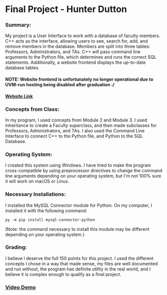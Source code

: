 # Final Project - Hunter Dutton
### Summary:
My project is a User Interface to work with a database
of faculty members. C++ acts as the interface, allowing users
to see, search for, add, and remove members in the database.
Members are split into three tables: Professors, Administrators,
and TAs. C++ will pass command line arguments to the Python file,
which determines and runs the correct SQL statements. Additionally, 
a website frontend displays the up-to-date database tables.

#### NOTE: Website frontend is unfortunately no longer operational due to UVM-run hosting being disabled after graduation :/
#### [Website Link](https://hdutton.w3.uvm.edu/cs120-final/facultyDisplay.php)

### Concepts from Class:
In my program, I used concepts from Module 2 and Module 3.
I used inheritance to create a Faculty superclass, and then
made subclasses for Professors, Administrators, and TAs. 
I also used the Command Line Interface to connect C++ to the 
Python file, and Python to the SQL Database.

### Operating System:
I created this system using Windows. I have tried to make the program
cross-compatible by using preprocessor directives to change the command line
arguments depending on your operating system, but I'm not 100% sure
it will work on macOS or Linux.

### Necessary Installations:
I installed the MySQL Connector module for Python.
On my computer, I installed it with the following command:
```
py -m pip install mysql-connector-python
```
(Note: the command necessary to install this module
may be different depending on your operating system.)

### Grading:
I believe I deserve the full 150 points for this
project. I used the different concepts I chose
in a way that made sense, my files are well documented
and run without, the program has definite utility
in the real world, and I believe it is complex
enough to qualify as a final project.

### [Video Demo](https://uvmoffice-my.sharepoint.com/:v:/g/personal/hdutton_uvm_edu/EaY9a2e8Z_9Pq6QLYwoS9aUBr68ZdUa047cDgGlrs1Kbag?e=huk5uE)
